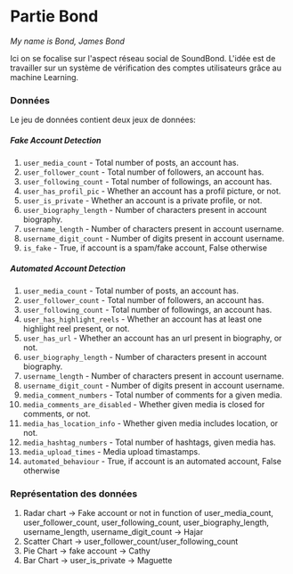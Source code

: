 # Partie Bond
*My name is Bond, James Bond*

Ici on se focalise sur l'aspect réseau social de SoundBond. L'idée est de travailler sur un système de vérification des comptes utilisateurs grâce au machine Learning.

### Données

Le jeu de données contient deux jeux de données:

##### Fake Account Detection
1. `user_media_count` - Total number of posts, an account has.
2. `user_follower_count` - Total number of followers, an account has.
3. `user_following_count` - Total number of followings, an account has.
4. `user_has_profil_pic` - Whether an account has a profil picture, or not.
5. `user_is_private` - Whether an account is a private profile, or not.
6. `user_biography_length` - Number of characters present in account biography.
7. `username_length` - Number of characters present in account username.
8. `username_digit_count` - Number of digits present in account username.
9. `is_fake` - True, if account is a spam/fake account, False otherwise

##### Automated Account Detection
1. `user_media_count` - Total number of posts, an account has.
2. `user_follower_count` - Total number of followers, an account has.
3. `user_following_count` - Total number of followings, an account has.
4. `user_has_highlight_reels` - Whether an account has at least one highlight reel present, or not.
5. `user_has_url` - Whether an account has an url present in biography, or not.
6. `user_biography_length` - Number of characters present in account biography.
7. `username_length` - Number of characters present in account username.
8. `username_digit_count` - Number of digits present in account username.
9. `media_comment_numbers` - Total number of comments for a given media.
10. `media_comments_are_disabled` - Whether given media is closed for comments, or not.
11. `media_has_location_info` - Whether given media includes location, or not.
12. `media_hashtag_numbers` - Total number of hashtags, given media has.
13. `media_upload_times` - Media upload timastamps.
14. `automated_behaviour` - True, if account is an automated account, False otherwise

### Représentation des données
1. Radar chart -> Fake account or not in function of user_media_count, user_follower_count, user_following_count, user_biography_length, username_length, username_digit_count -> Hajar
2. Scatter Chart -> user_follower_count/user_following_count
3. Pie Chart -> fake account -> Cathy
4. Bar Chart -> user_is_private -> Maguette
